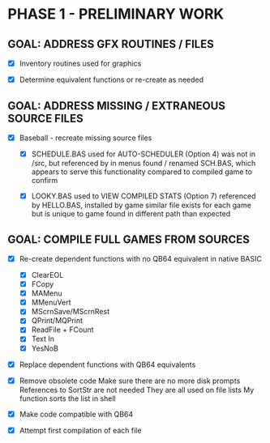 
# PHASE 1 - PRELIMINARY WORK

## GOAL: ADDRESS GFX ROUTINES / FILES

- [X] Inventory routines used for graphics
- [X] Determine equivalent functions or re-create as needed


## GOAL: ADDRESS MISSING / EXTRANEOUS SOURCE FILES

- [X] Baseball - recreate missing source files
	- [X] SCHEDULE.BAS
		used for AUTO-SCHEDULER (Option 4)
		was not in /src, but referenced by in menus
		found / renamed SCH.BAS, which appears to serve this functionality
		compared to compiled game to confirm
	
	- [X] LOOKY.BAS
		used to VIEW COMPILED STATS (Option 7)
		referenced by HELLO.BAS, installed by game
		similar file exists for each game but is unique to game
		found in different path than expected

## GOAL: COMPILE FULL GAMES FROM SOURCES

- [X] Re-create dependent functions with no QB64 equivalent in native BASIC
	- [X] ClearEOL
	- [X] FCopy
	- [X] MAMenu
	- [X] MMenuVert
	- [X] MScrnSave/MScrnRest
	- [X] QPrint/MQPrint	
	- [X] ReadFile + FCount
	- [X] Text In
	- [X] YesNoB
	
- [X] Replace dependent functions with QB64 equivalents

- [X] Remove obsolete code
	Make sure there are no more disk prompts
	References to SortStr are not needed
		They are all used on file lists
		My function sorts the list in shell

- [X] Make code compatible with QB64

- [X] Attempt first compilation of each file
